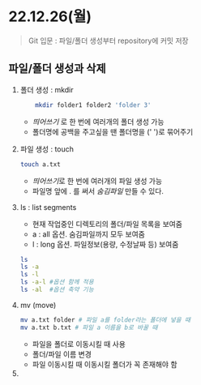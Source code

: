 # 22.12.26(월)
> Git 입문 : 파일/폴더 생성부터 repository에 커밋 저장
## 파일/폴더 생성과 삭제
1. 폴더 생성 : mkdir
    ```bash
        mkdir folder1 folder2 'folder 3'
    ```

   - *띄어쓰기* 로 한 번에 여러개의 폴더 생성 가능
   - 폴더명에 공백을 주고싶을 땐 폴더명을 (' ')로 묶어주기

2. 파일 생성 : touch
    ```bash
    touch a.txt
    ```
   - *띄어쓰기*로 한 번에 여러개의 파일 생성 가능 
   - 파일명 앞에 . 를 써서 *숨김파일* 만들 수 있다. 

3. ls : list segments
    - 현재 작업중인 디렉토리의 폴더/파일 목록을 보여줌
    - a : all 옵션. 숨김파일까지 모두 보여줌 
    - l : long 옵션. 파일정보(용량, 수정날짜 등) 보여줌
    ```bash
    ls
    ls -a
    ls -l
    ls -a-l #옵션 함께 적용
    ls -al  #옵션 축약 기능
    ```

4. mv (move)
   ```bash
   mv a.txt folder # 파일 a를 folder라는 폴더에 넣을 때
   mv a.txt b.txt # 파일 a 이름을 b로 바꿀 때 
   ```
   - 파일을 폴더로 이동시킬 때 사용
   - 폴더/파일 이름 변경
   - 파일 이동시킬 때 이동시킬 폴더가 꼭 존재해야 함

5. 
